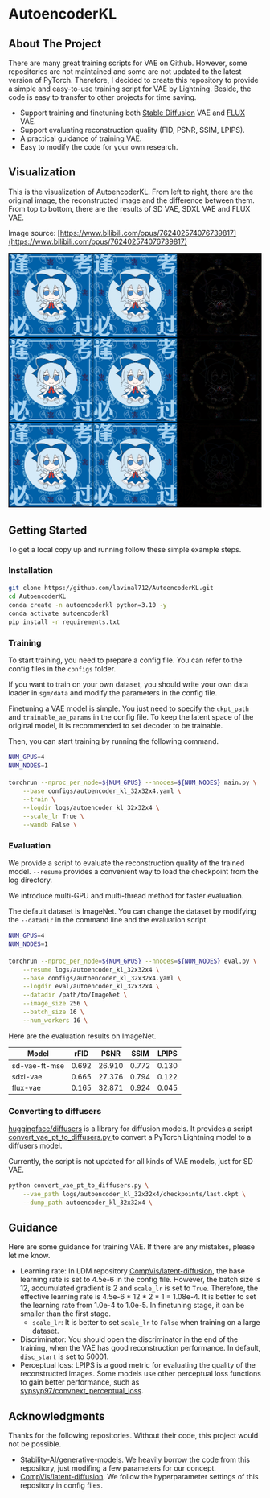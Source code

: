 # AutoencoderKL

## About The Project

There are many great training scripts for VAE on Github. However, some repositories are not maintained and some are not updated to the latest version of PyTorch. Therefore, I decided to create this repository to provide a simple and easy-to-use training script for VAE by Lightning. Beside, the code is easy to transfer to other projects for time saving.

- Support training and finetuning both [Stable Diffusion](https://github.com/CompVis/stable-diffusion) VAE and [FLUX](https://github.com/black-forest-labs/flux) VAE.
- Support evaluating reconstruction quality (FID, PSNR, SSIM, LPIPS).
- A practical guidance of training VAE.
- Easy to modify the code for your own research.

## Visualization

This is the visualization of AutoencoderKL. From left to right, there are the original image, the reconstructed image and the difference between them. From top to bottom, there are the results of SD VAE, SDXL VAE and FLUX VAE.

Image source: [https://www.bilibili.com/opus/762402574076739817](https://www.bilibili.com/opus/762402574076739817)

![baka](assets/visualization.png)

<!-- GETTING STARTED -->
## Getting Started

To get a local copy up and running follow these simple example steps.

### Installation

```bash
git clone https://github.com/lavinal712/AutoencoderKL.git
cd AutoencoderKL
conda create -n autoencoderkl python=3.10 -y
conda activate autoencoderkl
pip install -r requirements.txt
```

### Training

To start training, you need to prepare a config file. You can refer to the config files in the `configs` folder.

If you want to train on your own dataset, you should write your own data loader in `sgm/data` and modify the parameters in the config file.

Finetuning a VAE model is simple. You just need to specify the `ckpt_path` and `trainable_ae_params` in the config file. To keep the latent space of the original model, it is recommended to set decoder to be trainable.

Then, you can start training by running the following command.

```bash
NUM_GPUS=4
NUM_NODES=1

torchrun --nproc_per_node=${NUM_GPUS} --nnodes=${NUM_NODES} main.py \
    --base configs/autoencoder_kl_32x32x4.yaml \
    --train \
    --logdir logs/autoencoder_kl_32x32x4 \
    --scale_lr True \
    --wandb False \
```

### Evaluation

We provide a script to evaluate the reconstruction quality of the trained model. `--resume` provides a convenient way to load the checkpoint from the log directory.

We introduce multi-GPU and multi-thread method for faster evaluation.

The default dataset is ImageNet. You can change the dataset by modifying the `--datadir` in the command line and the evaluation script.

```bash
NUM_GPUS=4
NUM_NODES=1

torchrun --nproc_per_node=${NUM_GPUS} --nnodes=${NUM_NODES} eval.py \
    --resume logs/autoencoder_kl_32x32x4 \
    --base configs/autoencoder_kl_32x32x4.yaml \
    --logdir eval/autoencoder_kl_32x32x4 \
    --datadir /path/to/ImageNet \
    --image_size 256 \
    --batch_size 16 \
    --num_workers 16 \
```

Here are the evaluation results on ImageNet.

| Model         | rFID  | PSNR   | SSIM  | LPIPS |
| ------------- | ----- | ------ | ----- | ----- |
| sd-vae-ft-mse | 0.692 | 26.910 | 0.772 | 0.130 |
| sdxl-vae      | 0.665 | 27.376 | 0.794 | 0.122 |
| flux-vae      | 0.165 | 32.871 | 0.924 | 0.045 |

### Converting to diffusers

[huggingface/diffusers](https://github.com/huggingface/diffusers) is a library for diffusion models. It provides a script [convert_vae_pt_to_diffusers.py
](https://github.com/huggingface/diffusers/blob/main/scripts/convert_vae_pt_to_diffusers.py) to convert a PyTorch Lightning model to a diffusers model.

Currently, the script is not updated for all kinds of VAE models, just for SD VAE.

```bash
python convert_vae_pt_to_diffusers.py \
    --vae_path logs/autoencoder_kl_32x32x4/checkpoints/last.ckpt \
    --dump_path autoencoder_kl_32x32x4 \
```

## Guidance

Here are some guidance for training VAE. If there are any mistakes, please let me know.

- Learning rate: In LDM repository [CompVis/latent-diffusion](https://github.com/CompVis/latent-diffusion), the base learning rate is set to 4.5e-6 in the config file. However, the batch size is 12, accumulated gradient is 2 and `scale_lr` is set to `True`. Therefore, the effective learning rate is 4.5e-6 * 12 * 2 * 1 = 1.08e-4. It is better to set the learning rate from 1.0e-4 to 1.0e-5. In finetuning stage, it can be smaller than the first stage.
  - `scale_lr`: It is better to set `scale_lr` to `False` when training on a large dataset.
- Discriminator: You should open the discriminator in the end of the training, when the VAE has good reconstruction performance. In default, `disc_start` is set to 50001.
- Perceptual loss: LPIPS is a good metric for evaluating the quality of the reconstructed images. Some models use other perceptual loss functions to gain better performance, such as [sypsyp97/convnext_perceptual_loss](https://github.com/sypsyp97/convnext_perceptual_loss).

## Acknowledgments

Thanks for the following repositories. Without their code, this project would not be possible.

- [Stability-AI/generative-models](https://github.com/Stability-AI/generative-models). We heavily borrow the code from this repository, just modifing a few parameters for our concept.
- [CompVis/latent-diffusion](https://github.com/CompVis/latent-diffusion). We follow the hyperparameter settings of this repository in config files.
